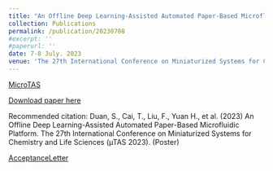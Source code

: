 ```yaml
---
title: "An Offline Deep Learning-Assisted Automated Paper-Based Microfluidic Platform"
collection: Publications
permalink: /publication/20230708
#excerpt: ''
#paperurl: ''
date: 7-8 July. 2023
venue: 'The 27th International Conference on Miniaturized Systems for Chemistry and Life Sciences (µTAS 2023)'
---
```


[MicroTAS](https://microtas2023.org/)

[Download paper here](https://github.com/EnderHangYuan/EnderHangYuan.github.io/blob/master/_publications/2023-7-8-An%20Offline%20Deep%20Learning-Assisted%20Automated%20Paper-Based%20Microfluidic%20Platform.pdf)

Recommended citation: Duan, S., Cai, T., Liu, F., Yuan H., et al. (2023) An Offline Deep Learning-Assisted Automated Paper-Based Microfluidic Platform. The 27th International Conference on Miniaturized Systems for Chemistry and Life Sciences (µTAS 2023). (Poster)

[AcceptanceLetter](https://github.com/EnderHangYuan/EnderHangYuan.github.io/blob/master/_publications/MicroTAS2023_AcceptanceLetter.pdf)
